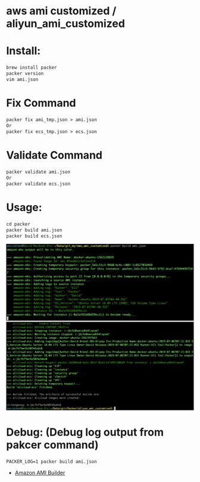 # aws ami customized / aliyun_ami_customized

# Install:

```console
brew install packer
packer version
vim ami.json
```

# Fix Command
```console
packer fix ami_tmp.json > ami.json
Or
packer fix ecs_tmp.json > ecs.json
```

# Validate Command
```console
packer validate ami.json
Or
packer validate ecs.json
```

# Usage:

```console
cd packer
packer build ami.json
packer build ecs.json
```

![image Info](aws_ami_customized/aws_ec2_image_by_packer.jpg "aws_ec2_image_by_packer")
![image Info](aliyun_ami_customized/aliyun_ecs_image_by_packer.png "aliyun_ecs_image_by_packer")

# Debug: (Debug log output from pakcer command)
```console
PACKER_LOG=1 packer build ami.json
```

* [Amazon AMI Builder](https://www.packer.io/docs/builders/amazon.html)
